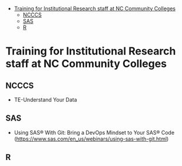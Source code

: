 
- [Training for Institutional Research staff at NC Community Colleges](#training-for-institutional-research-staff-at-nc-community-colleges)
    - [NCCCS](#ncccs)
    - [SAS](#sas)
    - [R](#r)

# Training for Institutional Research staff at NC Community Colleges

## NCCCS

* TE-Understand Your Data

## SAS

* Using SAS® With Git: Bring a DevOps Mindset to Your SAS® Code (https://www.sas.com/en_us/webinars/using-sas-with-git.html)

## R
